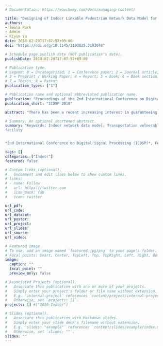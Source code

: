 ```yaml
---
# Documentation: https://wowchemy.com/docs/managing-content/

title: "Designing of Indoor Linkable Pedestrian Network Data Model for the Transportation Vulnerable"
authors: 
- Seula Park
- Admin
- Kiyun Yu
date: 2018-02-20T17:07:57+09:00
doi: "https://doi.org/10.1145/3193025.3193048"

# Schedule page publish date (NOT publication's date).
publishDate: 2018-02-20T17:07:57+09:00

# Publication type.
# Legend: 0 = Uncategorized; 1 = Conference paper; 2 = Journal article;
# 3 = Preprint / Working Paper; 4 = Report; 5 = Book; 6 = Book section;
# 7 = Thesis; 8 = Patent
publication_types: ["1"]

# Publication name and optional abbreviated publication name.
publication: "Proceedings of the 2nd International Conference on Digital Signal Processing (ICDSP 2018)"
publication_short: "ICDSP 2018"

abstract: "There has been a recent increasing interest in guaranteeing the right for mobility of the transportation vulnerable and the demand for indoor routing services has been increasing as well. This paper proposes an indoor pedestrian network data model for navigation services for the transportation vulnerable. Based on the proposed network data model, it will be possible to design and construct indoor and outdoor network data in the future. In the proposed model, indoor ambulation facilities have been included and properties of the connecting facilities have been defined in detail, compared to the previous models."

# Summary. An optional shortened abstract.
summary: "Keywords: Indoor network data model; Transportation vulnerable; Moving
facility


*2nd International Conference on Digital Signal Processing (ICDSP)*, Feb. 2018."

tags: []
categories: ["Indoor"]
featured: false

# Custom links (optional).
#   Uncomment and edit lines below to show custom links.
# links:
# - name: Follow
#   url: https://twitter.com
#   icon_pack: fab
#   icon: twitter

url_pdf:
url_code:
url_dataset:
url_poster:
url_project:
url_slides:
url_source:
url_video:

# Featured image
# To use, add an image named `featured.jpg/png` to your page's folder. 
# Focal points: Smart, Center, TopLeft, Top, TopRight, Left, Right, BottomLeft, Bottom, BottomRight.
image:
  caption: ""
  focal_point: ""
  preview_only: false

# Associated Projects (optional).
#   Associate this publication with one or more of your projects.
#   Simply enter your project's folder or file name without extension.
#   E.g. `internal-project` references `content/project/internal-project/index.md`.
#   Otherwise, set `projects: []`.
projects: [] #["2020-Indoor"]

# Slides (optional).
#   Associate this publication with Markdown slides.
#   Simply enter your slide deck's filename without extension.
#   E.g. `slides: "example"` references `content/slides/example/index.md`.
#   Otherwise, set `slides: ""`.
slides: ""
---
```

